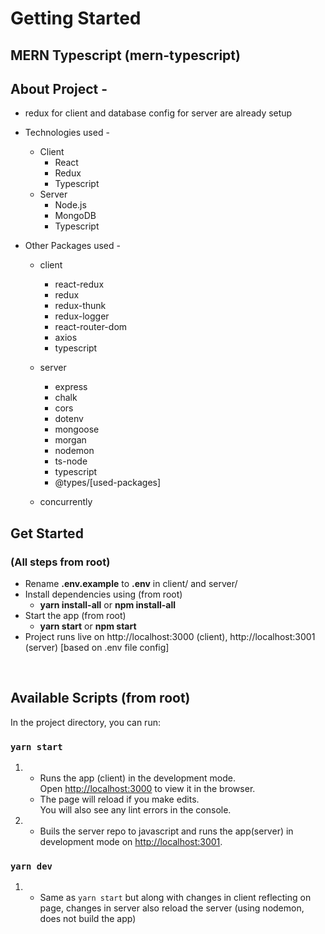 # Getting Started

## MERN Typescript (mern-typescript)

## About Project -

- redux for client and database config for server are already setup
- Technologies used -
  - Client
    - React
    - Redux
    - Typescript
  - Server
    - Node.js
    - MongoDB
    - Typescript
- Other Packages used -

  - client
    - react-redux
    - redux
    - redux-thunk
    - redux-logger
    - react-router-dom
    - axios
    - typescript
  - server

    - express
    - chalk
    - cors
    - dotenv
    - mongoose
    - morgan
    - nodemon
    - ts-node
    - typescript
    - @types/[used-packages]

  - concurrently

## Get Started

### (All steps from root)

- Rename **.env.example** to **.env** in client/ and server/
- Install dependencies using (from root)
  - **yarn install-all** or **npm install-all**
- Start the app (from root)
  - **yarn start** or **npm start**
- Project runs live on http://localhost:3000 (client), http://localhost:3001 (server) [based on .env file config]

<br />

## Available Scripts (from root)

In the project directory, you can run:

### `yarn start`

1. - Runs the app (client) in the development mode.\
     Open [http://localhost:3000](http://localhost:3000) to view it in the browser.
   - The page will reload if you make edits.\
     You will also see any lint errors in the console.

2. - Buils the server repo to javascript and runs the app(server) in development mode on [http://localhost:3001](http://localhost:3001).

### `yarn dev`

1. - Same as `yarn start` but along with changes in client reflecting on page, changes in server also reload the server (using nodemon, does not build the app)
